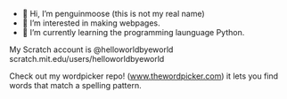 - 👋 Hi, I’m penguinmoose (this is not my real name)
- 👀 I’m interested in making webpages.
- 🌱 I’m currently learning the programming launguage Python.

My Scratch account is @helloworldbyeworld
scratch.mit.edu/users/helloworldbyeworld

Check out my wordpicker repo! (www.thewordpicker.com) it lets you find words that match a spelling pattern.

<!---
penguinmoose/penguinmoose is a ✨ special ✨ repository because its `README.md` (this file) appears on your GitHub profile.
You can click the Preview link to take a look at your changes.
--->
